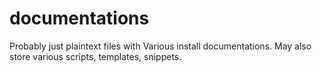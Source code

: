 # documentations
Probably just plaintext files with Various install documentations. May also store various scripts, templates, snippets. 
